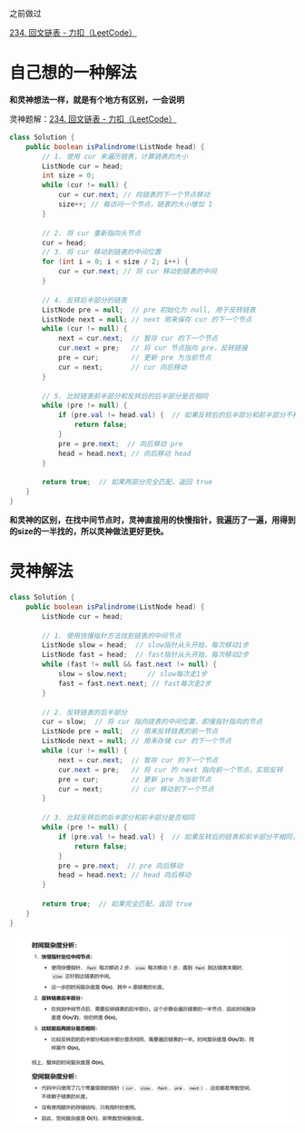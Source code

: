 



之前做过



[234. 回文链表 - 力扣（LeetCode）](https://leetcode.cn/problems/palindrome-linked-list/description/?envType=study-plan-v2&envId=top-100-liked)









# 自己想的一种解法



**和灵神想法一样，就是有个地方有区别，一会说明**



灵神题解：[234. 回文链表 - 力扣（LeetCode）](https://leetcode.cn/problems/palindrome-linked-list/submissions/601322446/?envType=study-plan-v2&envId=top-100-liked)



```java
class Solution {
    public boolean isPalindrome(ListNode head) {
        // 1. 使用 cur 来遍历链表，计算链表的大小
        ListNode cur = head;
        int size = 0;
        while (cur != null) {
            cur = cur.next; // 向链表的下一个节点移动
            size++; // 每访问一个节点，链表的大小增加 1
        }

        // 2. 将 cur 重新指向头节点
        cur = head;
        // 3. 将 cur 移动到链表的中间位置
        for (int i = 0; i < size / 2; i++) {
            cur = cur.next; // 将 cur 移动到链表的中间
        }

        // 4. 反转后半部分的链表
        ListNode pre = null;  // pre 初始化为 null, 用于反转链表
        ListNode next = null; // next 用来保存 cur 的下一个节点
        while (cur != null) {
            next = cur.next;  // 暂存 cur 的下一个节点
            cur.next = pre;   // 将 cur 节点指向 pre，反转链接
            pre = cur;        // 更新 pre 为当前节点
            cur = next;       // cur 向后移动
        }

        // 5. 比较链表前半部分和反转后的后半部分是否相同
        while (pre != null) {
            if (pre.val != head.val) {  // 如果反转后的后半部分和前半部分不相同，则返回 false
                return false;
            }
            pre = pre.next;  // 向后移动 pre
            head = head.next; // 向后移动 head
        }

        return true;  // 如果两部分完全匹配，返回 true
    }
}

```





**和灵神的区别，在找中间节点时，灵神直接用的快慢指针，我遍历了一遍，用得到的size的一半找的，所以灵神做法更好更快。**







# 灵神解法



```java
class Solution {
    public boolean isPalindrome(ListNode head) {
        ListNode cur = head;

        // 1. 使用快慢指针方法找到链表的中间节点
        ListNode slow = head;  // slow指针从头开始，每次移动1步
        ListNode fast = head;  // fast指针从头开始，每次移动2步
        while (fast != null && fast.next != null) {
            slow = slow.next;     // slow每次走1步
            fast = fast.next.next; // fast每次走2步
        }

        // 2. 反转链表的后半部分
        cur = slow;  // 将 cur 指向链表的中间位置，即慢指针指向的节点
        ListNode pre = null;  // 用来反转链表的前一节点
        ListNode next = null; // 用来存储 cur 的下一个节点
        while (cur != null) {
            next = cur.next;  // 暂存 cur 的下一个节点
            cur.next = pre;   // 将 cur 的 next 指向前一个节点，实现反转
            pre = cur;        // 更新 pre 为当前节点
            cur = next;       // cur 移动到下一个节点
        }

        // 3. 比较反转后的后半部分和前半部分是否相同
        while (pre != null) {
            if (pre.val != head.val) {  // 如果反转后的链表和前半部分不相同，返回 false
                return false;
            }
            pre = pre.next;  // pre 向后移动
            head = head.next; // head 向后移动
        }

        return true;  // 如果完全匹配，返回 true
    }
}

```

![{FBCD2E2F-89F6-47A9-B53E-774FA4C39963}](assets/{FBCD2E2F-89F6-47A9-B53E-774FA4C39963}.png)